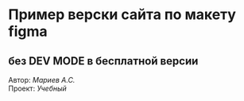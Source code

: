 # Пример верски сайта по макету figma 
## без DEV MODE в бесплатной версии

Автор: *Мариев А.С.*  
Проект: *Учебный*  
